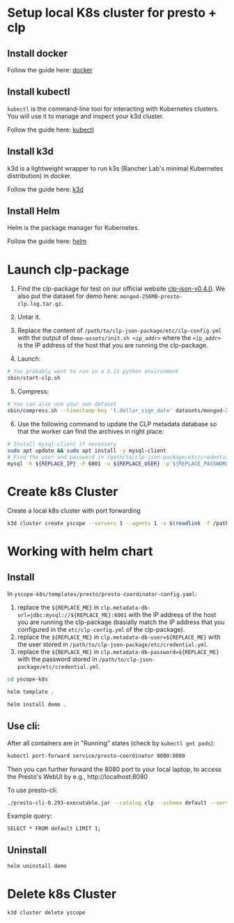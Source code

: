 # Setup local K8s cluster for presto + clp

## Install docker

Follow the guide here: [docker]

## Install kubectl

`kubectl` is the command-line tool for interacting with Kubernetes clusters. You will use it to
manage and inspect your k3d cluster.

Follow the guide here: [kubectl]

## Install k3d

k3d is a lightweight wrapper to run k3s (Rancher Lab's minimal Kubernetes distribution) in docker.

Follow the guide here: [k3d]

## Install Helm

Helm is the package manager for Kubernetes.

Follow the guide here: [helm]

# Launch clp-package
1. Find the clp-package for test on our official website [clp-json-v0.4.0]. We also put the dataset for demo here: `mongod-256MB-presto-clp.log.tar.gz`.

2. Untar it.

3. Replace the content of `/path/to/clp-json-package/etc/clp-config.yml` with the output of `demo-assets/init.sh <ip_addr>` where the `<ip_addr>` is the IP address of the host that you are running the clp-package.

4. Launch:
```bash
# You probably want to run in a 3.11 python environment
sbin/start-clp.sh
```

5. Compress:
```bash
# You can also use your own dataset
sbin/compress.sh --timestamp-key 't.dollar_sign_date' datasets/mongod-256MB-processed.log
```

6. Use the following command to update the CLP metadata database so that the worker can find the archives in right place:
```bash
# Install mysql-client if necessary
sudo apt update && sudo apt install -y mysql-client
# Find the user and password in /path/to/clp-json-package/etc/credential.yml
mysql -h ${REPLACE_IP} -P 6001 -u ${REPLACE_USER} -p'${REPLACE_PASSWORD}' clp-db -e "UPDATE clp_datasets SET archive_storage_directory = '/var/data/archives/default';"
```

# Create k8s Cluster
Create a local k8s cluster with port forwarding
```bash
k3d cluster create yscope --servers 1 --agents 1 -v $(readlink -f /path/to/clp-json-package/var/data/archives):/var/data/archives
```

# Working with helm chart
## Install
In `yscope-k8s/templates/presto/presto-coordinator-config.yaml`:
1. replace the `${REPLACE_ME}` in `clp.metadata-db-url=jdbc:mysql://${REPLACE_ME}:6001` with the IP address of the host you are running the clp-package (basially match the IP address that you configured in the `etc/clp-config.yml` of the clp-package).
2. replace the `${REPLACE_ME}` in `clp.metadata-db-user=${REPLACE_ME}` with the user stored in `/path/to/clp-json-package/etc/credential.yml`.
3. replace the `${REPLACE_ME}` in `clp.metadata-db-password=${REPLACE_ME}` with the password stored in `/path/to/clp-json-package/etc/credential.yml`.

```bash
cd yscope-k8s

helm template . 

helm install demo .
```

## Use cli:
After all containers are in "Running" states (check by `kubectl get pods`):
```bash
kubectl port-forward service/presto-coordinator 8080:8080
```

Then you can further forward the 8080 port to your local laptop, to access the Presto's WebUI by e.g., http://localhost:8080

To use presto-cli:
```bash
./presto-cli-0.293-executable.jar --catalog clp --schema default --server localhost:8080
```

Example query:
```
SELECT * FROM default LIMIT 1;
```

## Uninstall
```bash
helm uninstall demo
```

# Delete k8s Cluster
```bash
k3d cluster delete yscope
```


[clp-json-v0.4.0]: https://github.com/y-scope/clp/releases/tag/v0.4.0
[docker]: https://docs.docker.com/engine/install
[k3d]: https://k3d.io/stable/#installation
[kubectl]: https://kubernetes.io/docs/tasks/tools/#kubectl
[helm]: https://helm.sh/docs/intro/install/
